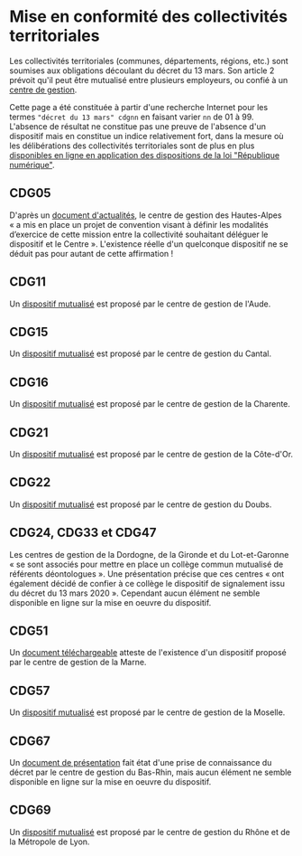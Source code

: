 # Mise en conformité des collectivités territoriales

Les collectivités territoriales (communes, départements, régions, etc.) sont soumises aux obligations découlant du décret du 13 mars. Son article 2 prévoit qu'il peut être mutualisé entre plusieurs employeurs, ou confié à un [centre de gestion](http://fncdg.com/centre-de-gestion/).

Cette page a été constituée à partir d'une recherche Internet pour les termes `"décret du 13 mars" cdgnn` en faisant varier `nn` de 01 à 99. L'absence de résultat ne constitue pas une preuve de l'absence d'un dispositif mais en constitue un indice relativement fort, dans la mesure où les délibérations des collectivités territoriales sont de plus en plus [disponibles en ligne en application des dispositions de la loi "République numérique"](https://www.cnil.fr/fr/quelles-sont-les-obligations-de-publication-en-ligne).

## CDG05

D'après un [document d'actualités](https://www.cdg05.fr/storage/upload/newsletter/409/L_Actu_du_mois_de_Mai_2021.pdf), le centre de gestion des Hautes-Alpes « a mis en place un projet de convention visant à définir les modalités d’exercice de cette mission entre la collectivité souhaitant déléguer le dispositif et le Centre ». L'existence réelle d'un quelconque dispositif ne se déduit pas pour autant de cette affirmation !

## CDG11

Un [dispositif mutualisé](https://www.cdg11.fr/deontologie-et-mediation/referent-alerte-et-signalements-avdhas/) est proposé par le centre de gestion de l'Aude.

## CDG15

Un [dispositif mutualisé](http://www.cdg15.fr/cdg/index.php/dispositifdesignalement/presentationsignalement) est proposé par le centre de gestion du Cantal.

## CDG16

Un [dispositif mutualisé](https://www.cdg16.fr/index-module-orki-page-view-id-159.html) est proposé par le centre de gestion de la Charente.

## CDG21

Un [dispositif mutualisé](http://www.cdg21.fr/index.php/pole-prevention/dispositif-de-signalement/l-agent) est proposé par le centre de gestion de la Côte-d'Or.

## CDG22

Un [dispositif mutualisé](http://www.cdg25.org/prestation/violence-discrimination-harcelement-et-sexisme/) est proposé par le centre de gestion du Doubs.

## CDG24, CDG33 et CDG47

Les centres de gestion de la Dordogne, de la Gironde et du Lot-et-Garonne « se sont associés pour mettre en place un collège commun mutualisé de référents déontologues ». Une présentation précise que ces centres « ont également décidé de confier à ce collège le dispositif de signalement issu du décret du 13 mars 2020 ». Cependant aucun élément ne semble disponible en ligne sur la mise en oeuvre du dispositif.

## CDG51

Un [document téléchargeable](https://51.cdgplus.fr/wp-content/uploads/sites/6/Documents/Signalement/Convention_CDG.docx) atteste de l'existence d'un dispositif proposé par le centre de gestion de la Marne.

## CDG57

Un [dispositif mutualisé](https://www.cdg57.fr/agent/signalement/) est proposé par le centre de gestion de la Moselle.

## CDG67

Un [document de présentation](https://www.cdg67.fr/coronavirus/pole-juridique/violences-sexuelles-et-sexistes-au-travail-disposition-de-signalement) fait état d'une prise de connaissance du décret par le centre de gestion du Bas-Rhin, mais aucun élément ne semble disponible en ligne sur la mise en oeuvre du dispositif.

## CDG69

Un [dispositif mutualisé](https://extranet.cdg69.fr/signalement-actes-violence-discrimination) est proposé par le centre de gestion du Rhône et de la Métropole de Lyon.